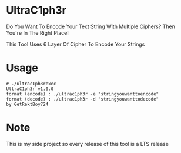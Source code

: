 # UltraC1ph3r
Do You Want To Encode Your Text String With Multiple Ciphers? Then You're In The Right Place!

This Tool Uses 6 Layer Of Cipher To Encode Your Strings
# Usage 
```
# ./ultrac1ph3rexec 
UltraC1ph3r v1.0.0
format (encode) : ./ultrac1ph3r -e "stringyouwanttoencode"
format (decode) : ./ultrac1ph3r -d "stringyouwanttodecode"
by GetRektBoy724
```
# Note
This is my side project so every release of this tool is a LTS release
